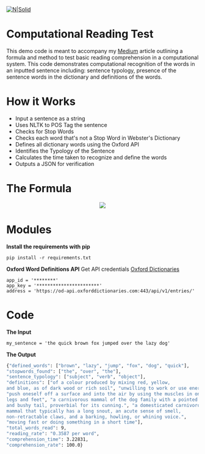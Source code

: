 [![N|Solid](https://cldup.com/dTxpPi9lDf.thumb.png)](https://nodesource.com/products/nsolid)

# Computational Reading Test
This demo code is meant to accompany my [Medium](https://medium.com/@kazarazat/testing-if-machines-can-read-b15bcbaeae51) article outlining a formula and method to test basic reading comprehension in a computational system. This code demonstrates computational recognition of the words in an inputted sentence including: sentence typology, presence of the sentence words in the dictionary and definitions of the words. 

# How it Works
* Input a sentence as a string
* Uses NLTK to POS Tag the sentence
* Checks for Stop Words
* Checks each word that's not a Stop Word in Webster's Dictionary
* Defines all dictionary words using the Oxford API
* Identifies the Typology of the Sentence
* Calculates the time taken to recognize and define the words
* Outputs a JSON for verification

# The Formula

<p align="center">
  <img src="https://cdn-images-1.medium.com/max/1600/1*p3As7tOm-FmgUenj40VVBw.png">
</p>


# Modules
**Install the requirements with pip**

    pip install -r requirements.txt
	
**Oxford Word Definitions API**
Get API credentials [Oxford Dictionaries](https://developer.oxforddictionaries.com)

    app_id = '********'
    app_key = '***********************'
    address = 'https://od-api.oxforddictionaries.com:443/api/v1/entries/'

# Code

**The Input**

	my_sentence = 'the quick brown fox jumped over the lazy dog'

**The Output**
```sh
{"defined_words": ["brown", "lazy", "jump", "fox", "dog", "quick"], 
"stopwords_found": ["the", "over", "the"],
"sentence_typology": ["subject", "verb", "object"], 
"definitions": ["of a colour produced by mixing red, yellow,
and blue, as of dark wood or rich soil", "unwilling to work or use energy",
"push oneself off a surface and into the air by using the muscles in one's 
legs and feet", "a carnivorous mammal of the dog family with a pointed muzzle 
and bushy tail, proverbial for its cunning.", "a domesticated carnivorous 
mammal that typically has a long snout, an acute sense of smell, 
non-retractable claws, and a barking, howling, or whining voice.", 
"moving fast or doing something in a short time"], 
"total_words_read": 9, 
"reading_rate": "0.3587 per word", 
"comprehension_time": 3.22831, 
"comprehension_rate": 100.0}
```
